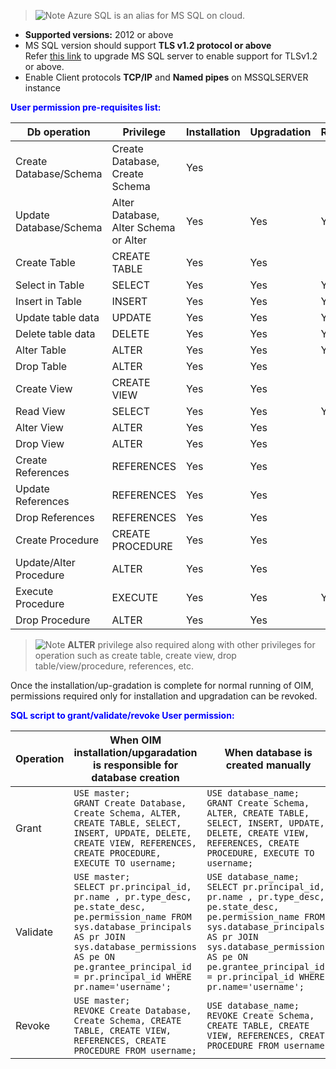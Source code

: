 
> ![Note](../assets/Note.jpg) Azure SQL is an alias for MS SQL on cloud.

- **Supported versions:** 2012 or above  
- MS SQL version should support **TLS v1.2 protocol or above**  
  Refer [this link](https://support.microsoft.com/en-us/topic/kb3135244-tls-1-2-support-for-microsoft-sql-server-e4472ef8-90a9-13c1-e4d8-44aad198cdbe) to upgrade MS SQL server to enable support for TLSv1.2 or above.
- Enable Client protocols **TCP/IP** and **Named pipes** on MSSQLSERVER instance

<span style="color:blue">**User permission pre-requisites list:**</span>

| **Db operation** | **Privilege** | **Installation** | **Upgradation** | **Running** |
|------------------|---------------|------------------|------------------|-------------|
| Create Database/Schema | Create Database, Create Schema | Yes | | |
| Update Database/Schema | Alter Database, Alter Schema or Alter | Yes | Yes | Yes |
| Create Table | CREATE TABLE | Yes | Yes | |
| Select in Table | SELECT | Yes | Yes | Yes |
| Insert in Table | INSERT | Yes | Yes | Yes |
| Update table data | UPDATE | Yes | Yes | Yes |
| Delete table data | DELETE | Yes | Yes | Yes |
| Alter Table | ALTER | Yes | Yes | Yes |
| Drop Table | ALTER | Yes | Yes | |
| Create View | CREATE VIEW | Yes | Yes | |
| Read View | SELECT | Yes | Yes | Yes |
| Alter View | ALTER | Yes | Yes | |
| Drop View | ALTER | Yes | Yes | |
| Create References | REFERENCES | Yes | Yes | |
| Update References | REFERENCES | Yes | Yes | |
| Drop References | REFERENCES | Yes | Yes | |
| Create Procedure | CREATE PROCEDURE | Yes | Yes | |
| Update/Alter Procedure | ALTER | Yes | Yes | |
| Execute Procedure | EXECUTE | Yes | Yes | Yes |
| Drop Procedure | ALTER | Yes | Yes | |

> ![Note](../assets/Note.jpg) **ALTER** privilege also required along with other privileges for operation such as create table, create view, drop table/view/procedure, references, etc.

Once the installation/up-gradation is complete for normal running of OIM, permissions required only for installation and upgradation can be revoked.

<span style="color:blue">**SQL script to grant/validate/revoke User permission:**</span>

| **Operation** | **When OIM installation/upgaradation is responsible for database creation** | **When database is created manually** |
|---------------|------------------------------------------------------------------------------|----------------------------------------|
| Grant | `USE master;`<br>`GRANT Create Database, Create Schema, ALTER, CREATE TABLE, SELECT, INSERT, UPDATE, DELETE, CREATE VIEW, REFERENCES, CREATE PROCEDURE, EXECUTE TO username;` | `USE database_name;`<br>`GRANT Create Schema, ALTER, CREATE TABLE, SELECT, INSERT, UPDATE, DELETE, CREATE VIEW, REFERENCES, CREATE PROCEDURE, EXECUTE TO username;` |
| Validate | `USE master;`<br>`SELECT pr.principal_id, pr.name , pr.type_desc, pe.state_desc, pe.permission_name FROM sys.database_principals AS pr JOIN sys.database_permissions AS pe ON pe.grantee_principal_id = pr.principal_id WHERE pr.name='username';` | `USE database_name;`<br>`SELECT pr.principal_id, pr.name , pr.type_desc, pe.state_desc, pe.permission_name FROM sys.database_principals AS pr JOIN sys.database_permissions AS pe ON pe.grantee_principal_id = pr.principal_id WHERE pr.name='username';` |
| Revoke | `USE master;`<br>`REVOKE Create Database, Create Schema, CREATE TABLE, CREATE VIEW, REFERENCES, CREATE PROCEDURE FROM username;` | `USE database_name;`<br>`REVOKE Create Schema, CREATE TABLE, CREATE VIEW, REFERENCES, CREATE PROCEDURE FROM username;` |
